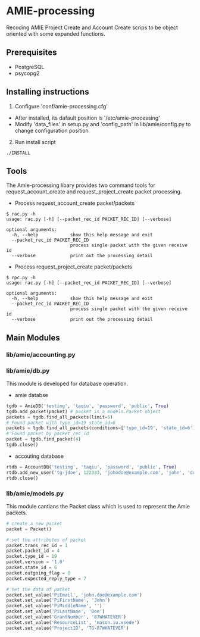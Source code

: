 AMIE-processing
===============

Recoding AMIE Project Create and Account Create scrips to be object oriented with some expanded functions.

## Prerequisites
* PostgreSQL
* psycopg2

## Installing instructions
1. Configure 'conf/amie-processing.cfg'
  * After installed, its dafault position is '/etc/amie-processing'
  * Modify 'data_files' in setup.py and 'config_path' in lib/amie/config.py to change configuration position
2. Run install script

```shell
./INSTALL
```

## Tools 
The Amie-processing libary provides two command tools for request_account_create and request_project_create packet processing.
 
* Process request_account_create packet/packets

```shell
$ rac.py -h
usage: rac.py [-h] [--packet_rec_id PACKET_REC_ID] [--verbose]

optional arguments:
  -h, --help            show this help message and exit
  --packet_rec_id PACKET_REC_ID
                        process single packet with the given receive id
  --verbose             print out the processing detail
```

* Process request_project_create packet/packets

```shell
$ rpc.py -h
usage: rac.py [-h] [--packet_rec_id PACKET_REC_ID] [--verbose]

optional arguments:
  -h, --help            show this help message and exit
  --packet_rec_id PACKET_REC_ID
                        process single packet with the given receive id
  --verbose             print out the processing detail
```

## Main Modules 
### lib/amie/accounting.py
### lib/amie/db.py
This module is developed for database operation.
* amie databse

```python
tgdb = AmieDB('testing', 'taqiu', 'password', 'public', True)
tgdb.add_packet(packet) # packet is a models.Packet object
packets = tgdb.find_all_packets(limit=5)
# Found packet with type_id=19 state_id=6
packets = tgdb.find_all_packets(conditions=['type_id=19', 'state_id=6'])
# Found packet by packet_rec_id
packet = tgdb.find_packet(4)
tgdb.close()
```

* accouting database

```python
rtdb = AccountDB('testing', 'taqiu', 'password', 'public', True)
rtdb.add_new_user('tg-jdoe', 122333, 'johndoe@example.com', 'john', 'doe', 'f', 't')
rtdb.close()
```

### lib/amie/models.py
This module cantians the Packet class which is used to represent the Amie packets.

```python
# create a new packet
packet = Packet()

# set the attributes of packet
packet.trans_rec_id = 1
packet.packet_id = 4  
packet.type_id = 19
packet.version = '1.0'
packet.state_id = 6
packet.outgoing_flag = 0
packet.expected_reply_type = 7

# set the data of packet
packet.set_value('PiEmail', 'john.doe@example.com')
packet.set_value('PiFirstName', 'John')
packet.set_value('PiMiddleName', '')
packet.set_value('PiLastName', 'Doe')
packet.set_value('GrantNumber', '87WHATEVER')
packet.set_value('ResourceList', 'mason.iu.xsede')
packet.set_value('ProjectID', 'TG-87WHATEVER')

```
